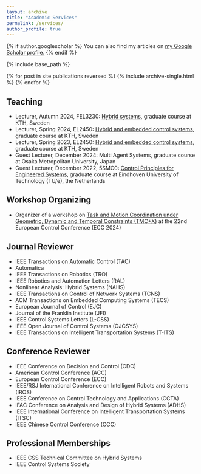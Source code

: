 ```yaml
---
layout: archive
title: "Academic Services"
permalink: /services/
author_profile: true
---
```



{% if author.googlescholar %}
  You can also find my articles on <u><a href="{{author.googlescholar}}">my Google Scholar profile</a>.</u>
{% endif %}

{% include base_path %}

{% for post in site.publications reversed %}
  {% include archive-single.html %}
{% endfor %}

## Teaching
* Lecturer, Autumn 2024, FEL3230: [Hybrid systems](https://people.kth.se/~dimos/FEL3230_HT24.htm), graduate course at KTH, Sweden 
* Lecturer, Spring 2024, EL2450: [Hybrid and embedded control systems](https://www.kth.se/student/kurser/kurs/EL2450?l=en), graduate course at KTH, Sweden  
* Lecturer, Spring 2023, EL2450: [Hybrid and embedded control systems](https://www.kth.se/student/kurser/kurs/EL2450?l=en), graduate course at KTH, Sweden  
* Guest Lecturer, December 2024: Multi Agent Systems, graduate course at Osaka Metropolitan University, Japan
* Guest Lecturer, December 2022, 5SMC0: [Control Principles for Engineered Systems](https://research.tue.nl/en/courses/control-principles-for-engineered-systems), graduate course at Eindhoven University of Technology (TU/e), the Netherlands

## Workshop Organizing
* Organizer of a workshop on [Task and Motion Coordination under Geometric, Dynamic and Temporal Constraints (TMC+X)](https://tmc-x.github.io/) at the 22nd European Control Conference (ECC 2024)


## Journal Reviewer

* IEEE Transactions on Automatic Control (TAC)
* Automatica
* IEEE Transactions on Robotics (TRO)
* IEEE Robotics and Automation Letters (RAL)
* Nonlinear Analysis: Hybrid Systems (NAHS) 
* IEEE Transactions on Control of Network Systems (TCNS) 
* ACM Transactions on Embedded Computing Systems (TECS) 
* European Journal of Control (EJC) 
* Journal of the Franklin Institute (JFI) 
* IEEE Control Systems Letters (L-CSS) 
* IEEE Open Journal of Control Systems (OJCSYS)
* IEEE Transactions on Intelligent Transportation Systems (T-ITS)

## Conference Reviewer

* IEEE Conference on Decision and Control (CDC) 
* American Control Conference (ACC)
* European Control Conference (ECC)
* IEEE/RSJ International Conference on Intelligent Robots and Systems (IROS)
* IEEE Conference on Control Technology and Applications (CCTA)
* IFAC Conference on Analysis and Design of Hybrid Systems (ADHS)
* IEEE International Conference on Intelligent Transportation Systems (ITSC)
* IEEE Chinese Control Conference (CCC)

## Professional Memberships

* IEEE CSS Technical Committee on Hybrid Systems
* IEEE Control Systems Society
